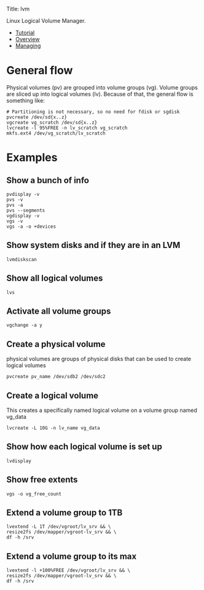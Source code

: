 Title: lvm

Linux Logical Volume Manager.

- [Tutorial](http://linuxconfig.org/Linux_lvm_-_Logical_Volume_Manager)
- [Overview](http://www.centos.org/docs/5/html/Cluster_Logical_Volume_Manager/LVM_definition.html)
- [Managing](http://www.centos.org/docs/5/html/Cluster_Logical_Volume_Manager/VG_admin.html)

# General flow

Physical volumes (pv) are grouped into volume groups (vg). Volume groups are sliced up into logical volumes (lv). Because of that, the general flow is something like:

```
# Partitioning is not necessary, so no need for fdisk or sgdisk
pvcreate /dev/sd{x..z}
vgcreate vg_scratch /dev/sd{x..z}
lvcreate -l 95%FREE -n lv_scratch vg_scratch
mkfs.ext4 /dev/vg_scratch/lv_scratch
```

# Examples

## Show a bunch of info

```
pvdisplay -v
pvs -v
pvs -a
pvs --segments
vgdisplay -v
vgs -v
vgs -a -o +devices
```

## Show system disks and if they are in an LVM

`lvmdiskscan`

## Show all logical volumes

`lvs`

## Activate all volume groups

`vgchange -a y`

## Create a physical volume

physical volumes are groups of physical disks that can be used to create logical volumes

`pvcreate pv_name /dev/sdb2 /dev/sdc2`

## Create a logical volume

This creates a specifically named logical volume on a volume group named vg_data

`lvcreate -L 10G -n lv_name vg_data`

## Show how each logical volume is set up

`lvdisplay`

## Show free extents

`vgs -o vg_free_count`

## Extend a volume group to 1TB

```
lvextend -L 1T /dev/vgroot/lv_srv && \
resize2fs /dev/mapper/vgroot-lv_srv && \
df -h /srv
```

## Extend a volume group to its max

```
lvextend -l +100%FREE /dev/vgroot/lv_srv && \
resize2fs /dev/mapper/vgroot-lv_srv && \
df -h /srv
```
